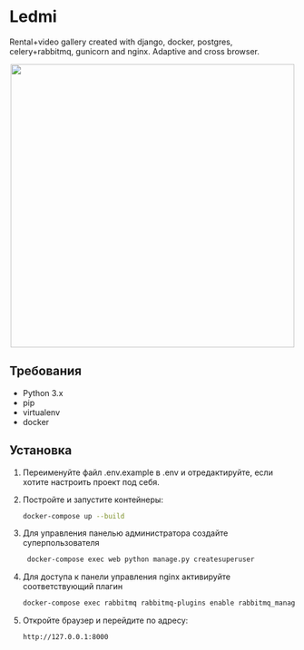 # Ledmi
Rental+video gallery created with django, docker, postgres, celery+rabbitmq, gunicorn and nginx. Adaptive and cross browser. 

<p align="center">
  <img width="500" height="500" src="https://github.com/user-attachments/assets/09219dc3-89b4-4921-a077-2b42a7ad1785">
</p>            


## Требования

- Python 3.x
- pip
- virtualenv
- docker

## Установка

1. Переименуйте файл .env.example в .env и отредактируйте, если хотите настроить проект под себя.

2. Постройте и запустите контейнеры:

    ```sh
    docker-compose up --build
    ``` 
3. Для управления панелью администратора создайте суперпользователя
   
   ```sh
    docker-compose exec web python manage.py createsuperuser
   ```

4. Для доступа к панели управления nginx активируйте соответствующий плагин

    ```sh
    docker-compose exec rabbitmq rabbitmq-plugins enable rabbitmq_management
    ```

5. Откройте браузер и перейдите по адресу:

    ```
    http://127.0.0.1:8000
    ```
